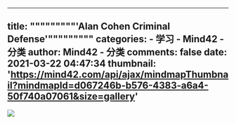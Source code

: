 
---
title: """""""""'Alan Cohen Criminal Defense'"""""""""
categories: 
    - 学习
    - Mind42 - 分类
author: Mind42 - 分类
comments: false
date: 2021-03-22 04:47:34
thumbnail: 'https://mind42.com/api/ajax/mindmapThumbnail?mindmapId=d067246b-b576-4383-a6a4-50f740a07061&size=gallery'
---

<div>   
<img src="https://mind42.com/api/ajax/mindmapThumbnail?mindmapId=d067246b-b576-4383-a6a4-50f740a07061&size=gallery" referrerpolicy="no-referrer"><p>
                                    </p>  
</div>
            